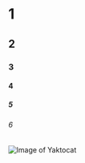 # 1
## 2
### 3
#### 4
##### 5
###### 6

![Image of Yaktocat](https://octodex.github.com/images/yaktocat.png)
